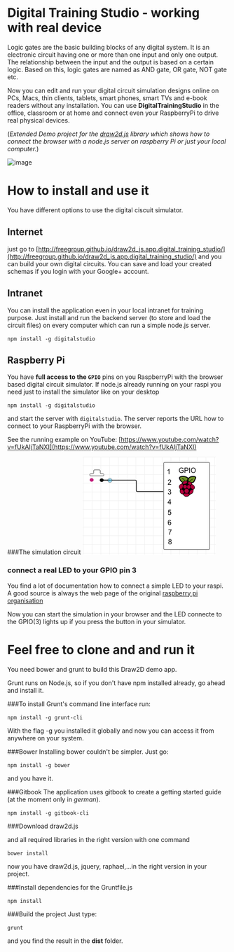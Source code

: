 # Digital Training Studio - working with real device

Logic gates are the basic building blocks of any digital system. It is an electronic circuit having one or 
more than one input and only one output. The relationship between the input and the output is based on a 
certain logic. Based on this, logic gates are named as AND gate, OR gate, NOT gate etc.

Now you can  edit and run your digital circuit simulation designs online on PCs, Macs, thin clients, tablets, smart phones, smart TVs and e-book readers without any installation. You can use **DigitalTrainingStudio** in the office, classroom or at home and connect even your RaspberryPi to drive real physical devices.

(*Extended Demo project for the [draw2d.js](http://www.draw2d.org) library which shows how to connect the browser with a node.js server on raspberry Pi or just your local computer.*)

![image](src/assets/images/animation.gif)



# How to install and use it
You have different options to use the digital ciscuit simulator.

## Internet
just go to [http://freegroup.github.io/draw2d_js.app.digital_training_studio/](http://freegroup.github.io/draw2d_js.app.digital_training_studio/) and you can build your own digital circuits. You can save and load your created schemas if you login with your Google+ account.


## Intranet
You can install the application even in your local intranet for training purpose. Just install and run the backend server (to store and load the circuit files) on every computer which can run a simple node.js server. 

```
npm install -g digitalstudio
```


## Raspberry Pi
You have **full access to the `GPIO`** pins on you RaspberryPi with the browser based digital circuit simulator. If node.js already running on your raspi you need just to install the simulator 
like on your desktop

```
npm install -g digitalstudio
```

and start the server with `digitalstudio`. The server reports the URL how to connect to 
your RaspberryPi with the browser.

See the running example on YouTube: [https://www.youtube.com/watch?v=fUkAIjTaNXI](https://www.youtube.com/watch?v=fUkAIjTaNXI)

###The simulation circuit
![image](src/assets/images/readme_gpio_dts.png?raw=true)

### connect a real LED to your GPIO pin 3
You find a lot of documentation how to connect a simple LED to your raspi. A good source is always the web page of the original [raspberry pi organisation](https://www.raspberrypi.org/documentation/usage/gpio/)

Now you can start the simulation in your browser and the LED connecte to the GPIO(3) lights up
if you press the button in your simulator.




# Feel free to clone and and run it
 
You need bower and grunt to build this Draw2D demo app.

Grunt runs on Node.js, so if you don't have npm installed already, go ahead and install it.

###To install Grunt's command line interface run:

```
npm install -g grunt-cli
```

With the flag -g you installed it globally and now you can access it from anywhere on your system.

###Bower
Installing bower couldn't be simpler. Just go:

```
npm install -g bower
```

and you have it.

###Gitbook
The application uses gitbook to create a getting started guide (at the moment only in *german*). 

```
npm install -g gitbook-cli
```


###Download draw2d.js

and all required libraries in the right version with one command

```
bower install
```

now you have draw2d.js, jquery, raphael,...in the right version in your project.


###Install dependencies for the Gruntfile.js

```
npm install
```

###Build the project
Just type:

```
grunt
```

and you find the result in the **dist** folder.

